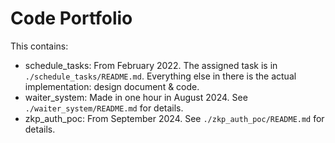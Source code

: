 # Code Portfolio

This contains:
- schedule_tasks: From February 2022. The assigned task is in `./schedule_tasks/README.md`. Everything else in there is the actual implementation: design document & code.
- waiter_system: Made in one hour in August 2024. See `./waiter_system/README.md` for details.
- zkp_auth_poc: From September 2024. See `./zkp_auth_poc/README.md` for details.

